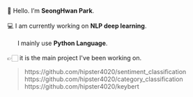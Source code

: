 👋 Hello. I’m <b>SeongHwan Park</b>.<br><br>
💻 I am currently working on <b>NLP deep learning</b>.<br><br>
&nbsp;&nbsp;&nbsp;&nbsp;&nbsp;&nbsp;I mainly use <b>Python Language</b>.<br><br>
👉🏻 it is the main project I've been working on.
<blockquote>https://github.com/hipster4020/sentiment_classification<br>
https://github.com/hipster4020/category_classification<br>
https://github.com/hipster4020/keybert</blockquote>
